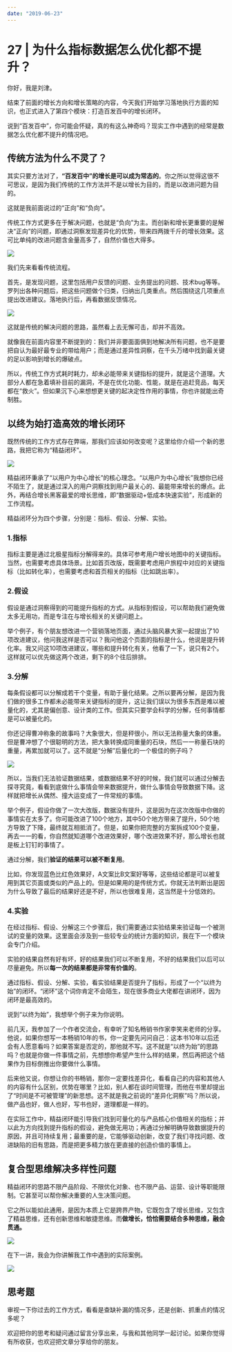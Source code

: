 ```yaml
---
date: "2019-06-23"
---  
```

      
# 27 | 为什么指标数据怎么优化都不提升？
你好，我是刘津。

结束了前面的增长方向和增长策略的内容，今天我们开始学习落地执行方面的知识，也正式进入了第四个模块：打造百发百中的增长闭环。

说到“百发百中”，你可能会怀疑，真的有这么神奇吗？现实工作中遇到的经常是数据怎么优化都不提升的情况吧。

## 传统方法为什么不灵了？

其实只要方法对了，**“百发百中”的增长是可以成为常态的**。你之所以觉得这很不可思议，是因为我们传统的工作方法并不是以增长为目的，而是以改进问题为目的。

这就是我前面说过的“正向”和“负向”。

传统工作方式更多在于解决问题，也就是“负向”为主。而创新和增长更重要的是解决“正向”的问题，即通过洞察发现差异化的优势，带来四两拨千斤的增长效果。这可比单纯的改进问题含金量高多了，自然价值也大得多。

![](./httpsstatic001geekbangorgresourceimaged9a3d90cdf0b7078135018bb87a86dc94ca3.png)

我们先来看看传统流程。

首先，是发现问题，这里包括用户反馈的问题、业务提出的问题、技术bug等等。罗列出各种问题后，把这些问题做个归类，归纳出几类重点。然后围绕这几项重点提出改进建议。落地执行后，再看数据反馈情况。

![](./httpsstatic001geekbangorgresourceimage8c128c33863aba44d0d57f1f8464d8eac112.png)

这就是传统的解决问题的思路，虽然看上去无懈可击，却并不高效。

就像我在前面内容里不断提到的：我们并非要面面俱到地解决所有问题，也不是要把自认为最好最专业的带给用户；而是通过差异性洞察，在千头万绪中找到最关键的足以影响到增长的爆破点。

<!-- [[[read_end]]] -->

所以，传统工作方式耗时耗力，却未必能带来关键指标的提升，就是这个道理。大部分人都在急着填补目前的漏洞，不是在优化功能、性能，就是在追赶竞品，每天都在“救火”。但如果沉下心来想想更关键的起决定性作用的事情，你也许就能出奇制胜。

## 以终为始打造高效的增长闭环

既然传统的工作方式存在弊端，那我们应该如何改变呢？这里给你介绍一个新的思路，我把它称为“精益闭环”。

![](./httpsstatic001geekbangorgresourceimage037103220317623bcd9e880b032b67bf1771.png)

精益闭环秉承了“以用户为中心增长”的核心理念。“以用户为中心增长”我想你已经不陌生了，就是通过深入的用户洞察找到用户最关心的、最能带来增长的爆点。此外，再结合增长黑客最爱的增长思维，即“数据驱动+低成本快速实验”，形成新的工作流程。

精益闭环分为四个步骤，分别是：指标、假设、分解、实验。

### 1.指标

指标主要是通过北极星指标分解得来的。具体可参考用户增长地图中的关键指标。当然，也需要考虑具体场景。比如首页改版，既需要考虑用户旅程中对应的关键指标（比如转化率），也需要考虑和首页相关的指标（比如跳出率）。

### 2.假设

假设是通过洞察得到的可能提升指标的方式。从指标到假设，可以帮助我们避免做太多无用功，而是专注在与增长相关的关键问题上。

举个例子，有个朋友想改进一个营销落地页面，通过头脑风暴大家一起提出了10项改进建议，他问我这样是否可以？我问他这个页面的指标是什么，他说是提升转化率。我又问这10项改进建议，哪些和提升转化有关，他看了一下，说只有2个。这样就可以优先做这两个改进，剩下的8个往后排排。

### 3.分解

每条假设都可以分解成若干个变量，有助于量化结果。之所以要再分解，是因为我们做的很多工作都未必能带来关键指标的提升，这让我们误以为很多东西是难以被量化的，尤其是偏创意、设计类的工作。但其实只要学会科学的分解，任何事情都是可以被量化的。

你还记得曹冲称象的故事吗？大象很大，但是秤很小，所以无法称量大象的体重。但是曹冲想了个很聪明的方法，把大象转换成同重量的石块，然后一一称量石块的重量，再累加就可以了。这不就是“分解”后量化的一个极佳的例子吗？

![](./httpsstatic001geekbangorgresourceimageb23cb2ca1fb41521fbcaa1895f2acaf63a3c.png)

所以，当我们无法验证数据结果，或数据结果不好的时候，我们就可以通过分解去探寻究竟，看看到底做什么事情会带来数据提升，做什么事情会导致数据下降。这样就把增长从偶然、撞大运变成了一件常规的事情。

举个例子，假设你做了一次大改版，数据没有提升，这是因为在这次改版中你做的事情实在太多了。你可能改进了100个地方，其中50个地方带来了提升，50个地方导致了下降，最终就互相抵消了。但是，如果你把完整的方案拆成100个变量，再去一一的看，你自然就知道哪个改进效果好，哪个改进效果不好，那么增长也就是板上钉钉的事情了。

通过分解，我们**验证的结果可以被不断复用**。

比如，你发现蓝色比红色效果好，A文案比B文案好等等，这些结论都是可以被复用到其它页面或类似的产品上的。但是如果用的是传统方式，你就无法判断出是因为什么导致了最后的结果好还是不好，所以也很难复用，这当然是十分低效的。

### 4.实验

在经过指标、假设、分解这三个步骤后，我们需要通过实验结果来验证每一个被测试的变量的效果。这里面会涉及到一些较专业的统计方面的知识，我在下一个模块会专门介绍。

实验的结果自然有好有坏，好的结果我们可以不断复用，不好的结果我们以后可以尽量避免。所以**每一次的结果都是非常有价值的**。

通过指标、假设、分解、实验，看实验结果是否提升了指标，形成了一个“以终为始”的闭环。“闭环”这个词你肯定不会陌生，现在很多商业大佬都在讲闭环，因为闭环是最高效的。

说到“以终为始”，我想举个例子来为你说明。

前几天，我参加了一个作者交流会，有幸听了知名畅销书作家李笑来老师的分享。他说，如果你想写一本畅销10年的书，你一定要先问问自己：这本书10年以后还会有人愿意看吗？如果答案是否定的，那他就不写。这不就是“以终为始”的思路吗？也就是你做一件事情之前，先想想你希望产生什么样的结果，然后再把这个结果作为目标倒推出你要做什么事情。

后来他又说，你想让你的书畅销，那你一定要找差异化，看看自己的内容和其他人的内容有什么区别，优势在哪里？比如，别人都在谈时间管理，而他在书里却提出了“时间是不可被管理”的新思想。这不就是我之前说的“差异化洞察”吗？所以说，做产品也好，做人也好，写书也好，道理都是一样的。

在实际工作中，精益闭环能引导我们找到可量化的与产品核心价值相关的指标；并以此为方向找到提升指标的假设，避免做无用功；再通过分解明确导致数据提升的原因，并且可持续复用；最重要的是，它能够驱动创新，改变了我们寻找问题、改进缺陷的旧有思路，而是把更多精力放在更直接的创造价值的事情上。

## 复合型思维解决多样性问题

精益闭环的思路不限产品阶段、不限优化对象、也不限产品、运营、设计等职能限制。它甚至可以帮你解决重要的人生决策问题。

它之所以能如此通用，是因为本质上它是跨界产物，它既包含了增长思维，又包含了精益思维，还有创新思维和敏捷思维。而**做增长，恰恰需要结合多种思维，融会贯通。**

![](./httpsstatic001geekbangorgresourceimage276b271138fee720f42f40e201f92abd496b.png)

在下一讲，我会为你讲解我工作中遇到的实际案例。

![](./httpsstatic001geekbangorgresourceimage13f513692e5cbdbc663238def75f6aef0af5.png)

## 思考题

审视一下你过去的工作方式，看看是查缺补漏的情况多，还是创新、抓重点的情况多呢？

欢迎把你的思考和疑问通过留言分享出来，与我和其他同学一起讨论。如果你觉得有所收获，也欢迎把文章分享给你的朋友。